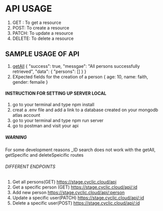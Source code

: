 # API USAGE

1. GET : To get a resource
2. POST: To create a resource
3. PATCH: To update a resource
4. DELETE: To delete a resource

## SAMPLE USAGE OF API

1. [getAll](https://stage.cyclic.cloud/api)
   {
   "success": true,
   "messgae": "All persons successfully retrieved",
   "data": {
   "persons": []
   }
   }
2. EXpected fields for the creation of a person
   {
   age: 10,
   name: faith,
   gender: femaile
   }

#### INSTRUCTION FOR SETTING UP SERVER LOCAL

1. go to your terminal and type npm install
2. creat a .env file and add a link to a database created on your mongodb atlas account
3. go to your terminal and type npm run server
4. go to postman and visit your api

##### WARNING

For some development reasons \_ID search does not work with the getAll, getSpecific and deleteSpeicific routes

###### DIFFERENT ENDPOINTS

1. Get all persons(GET)
   https://stage.cyclic.cloud/api
2. Get a specific person (GET)
   https://stage.cyclic.cloud/api/:id
3. Add new person
   https://stage.cyclic.cloud/api/:person
4. Update a specific user(PATCH)
   https://stage.cyclic.cloud/api/:id
5. Delete a specific user(POST)
   https://stage.cyclic.cloud/api/:id
